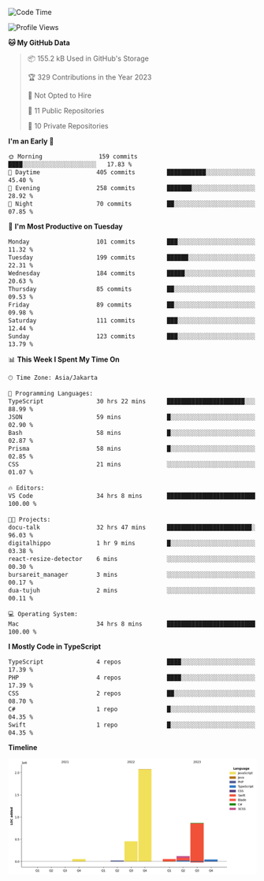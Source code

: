 <!--START_SECTION:waka-->
![Code Time](http://img.shields.io/badge/Code%20Time-286%20hrs%207%20mins-blue)

![Profile Views](http://img.shields.io/badge/Profile%20Views-0-blue)

**🐱 My GitHub Data** 

> 📦 155.2 kB Used in GitHub's Storage 
 > 
> 🏆 329 Contributions in the Year 2023
 > 
> 🚫 Not Opted to Hire
 > 
> 📜 11 Public Repositories 
 > 
> 🔑 10 Private Repositories 
 > 
**I'm an Early 🐤** 

```text
🌞 Morning                159 commits         ████░░░░░░░░░░░░░░░░░░░░░   17.83 % 
🌆 Daytime                405 commits         ███████████░░░░░░░░░░░░░░   45.40 % 
🌃 Evening                258 commits         ███████░░░░░░░░░░░░░░░░░░   28.92 % 
🌙 Night                  70 commits          ██░░░░░░░░░░░░░░░░░░░░░░░   07.85 % 
```
📅 **I'm Most Productive on Tuesday** 

```text
Monday                   101 commits         ███░░░░░░░░░░░░░░░░░░░░░░   11.32 % 
Tuesday                  199 commits         ██████░░░░░░░░░░░░░░░░░░░   22.31 % 
Wednesday                184 commits         █████░░░░░░░░░░░░░░░░░░░░   20.63 % 
Thursday                 85 commits          ██░░░░░░░░░░░░░░░░░░░░░░░   09.53 % 
Friday                   89 commits          ██░░░░░░░░░░░░░░░░░░░░░░░   09.98 % 
Saturday                 111 commits         ███░░░░░░░░░░░░░░░░░░░░░░   12.44 % 
Sunday                   123 commits         ███░░░░░░░░░░░░░░░░░░░░░░   13.79 % 
```


📊 **This Week I Spent My Time On** 

```text
🕑︎ Time Zone: Asia/Jakarta

💬 Programming Languages: 
TypeScript               30 hrs 22 mins      ██████████████████████░░░   88.99 % 
JSON                     59 mins             █░░░░░░░░░░░░░░░░░░░░░░░░   02.90 % 
Bash                     58 mins             █░░░░░░░░░░░░░░░░░░░░░░░░   02.87 % 
Prisma                   58 mins             █░░░░░░░░░░░░░░░░░░░░░░░░   02.85 % 
CSS                      21 mins             ░░░░░░░░░░░░░░░░░░░░░░░░░   01.07 % 

🔥 Editors: 
VS Code                  34 hrs 8 mins       █████████████████████████   100.00 % 

🐱‍💻 Projects: 
docu-talk                32 hrs 47 mins      ████████████████████████░   96.03 % 
digitalhippo             1 hr 9 mins         █░░░░░░░░░░░░░░░░░░░░░░░░   03.38 % 
react-resize-detector    6 mins              ░░░░░░░░░░░░░░░░░░░░░░░░░   00.30 % 
bursareit_manager        3 mins              ░░░░░░░░░░░░░░░░░░░░░░░░░   00.17 % 
dua-tujuh                2 mins              ░░░░░░░░░░░░░░░░░░░░░░░░░   00.11 % 

💻 Operating System: 
Mac                      34 hrs 8 mins       █████████████████████████   100.00 % 
```

**I Mostly Code in TypeScript** 

```text
TypeScript               4 repos             ████░░░░░░░░░░░░░░░░░░░░░   17.39 % 
PHP                      4 repos             ████░░░░░░░░░░░░░░░░░░░░░   17.39 % 
CSS                      2 repos             ██░░░░░░░░░░░░░░░░░░░░░░░   08.70 % 
C#                       1 repo              █░░░░░░░░░░░░░░░░░░░░░░░░   04.35 % 
Swift                    1 repo              █░░░░░░░░░░░░░░░░░░░░░░░░   04.35 % 
```



**Timeline**

![Lines of Code chart](https://raw.githubusercontent.com/brstreet2/brstreet2/main/assets/bar_graph.png)


<!--END_SECTION:waka-->
